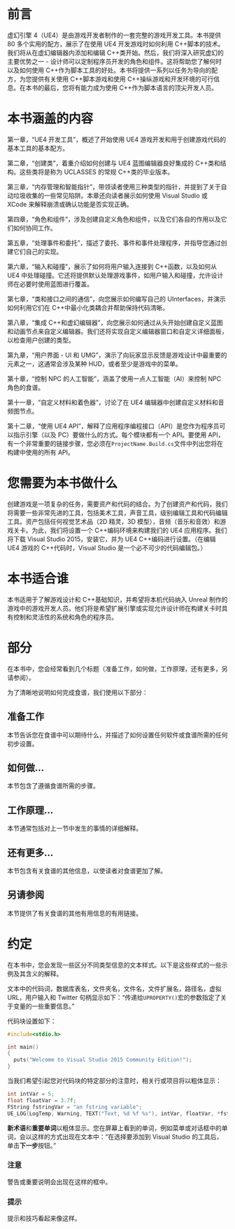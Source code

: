 # 前言

虚幻引擎 4（UE4）是由游戏开发者制作的一套完整的游戏开发工具。本书提供 80 多个实用的配方，展示了在使用 UE4 开发游戏时如何利用 C++脚本的技术。我们将从在虚幻编辑器内添加和编辑 C++类开始。然后，我们将深入研究虚幻的主要优势之一 - 设计师可以定制程序员开发的角色和组件。这将帮助您了解何时以及如何使用 C++作为脚本工具的好处。本书将提供一系列以任务为导向的配方，为您提供有关使用 C++脚本游戏和使用 C++操纵游戏和开发环境的可行信息。在本书的最后，您将有能力成为使用 C++作为脚本语言的顶尖开发人员。

# 本书涵盖的内容

第一章，“UE4 开发工具”，概述了开始使用 UE4 游戏开发和用于创建游戏代码的基本工具的基本配方。

第二章，“创建类”，着重介绍如何创建与 UE4 蓝图编辑器良好集成的 C++类和结构。这些类将是称为 UCLASSES 的常规 C++类的毕业版本。

第三章，“内存管理和智能指针”，带领读者使用三种类型的指针，并提到了关于自动垃圾收集的一些常见陷阱。本章还向读者展示如何使用 Visual Studio 或 XCode 来解释崩溃或确认功能是否实现正确。

第四章，“角色和组件”，涉及创建自定义角色和组件，以及它们各自的作用以及它们如何协同工作。

第五章，“处理事件和委托”，描述了委托、事件和事件处理程序，并指导您通过创建它们自己的实现。

第六章，“输入和碰撞”，展示了如何将用户输入连接到 C++函数，以及如何从 UE4 中处理碰撞。它还将提供默认处理游戏事件，如用户输入和碰撞，允许设计师在必要时使用蓝图进行覆盖。

第七章，“类和接口之间的通信”，向您展示如何编写自己的 UInterfaces，并演示如何利用它们在 C++中最小化类耦合并帮助保持代码清晰。

第八章，“集成 C++和虚幻编辑器”，向您展示如何通过从头开始创建自定义蓝图和动画节点来自定义编辑器。我们还将实现自定义编辑器窗口和自定义详细面板，以检查用户创建的类型。

第九章，“用户界面 - UI 和 UMG”，演示了向玩家显示反馈是游戏设计中最重要的元素之一，这通常会涉及某种 HUD，或者至少是游戏中的菜单。

第十章，“控制 NPC 的人工智能”，涵盖了使用一点人工智能（AI）来控制 NPC 角色的食谱。

第十一章，“自定义材料和着色器”，讨论了在 UE4 编辑器中创建自定义材料和音频图节点。

第十二章，“使用 UE4 API”，解释了应用程序编程接口（API）是您作为程序员可以指示引擎（以及 PC）要做什么的方式。每个模块都有一个 API。要使用 API，有一个非常重要的链接步骤，您必须在`ProjectName.Build.cs`文件中列出您将在构建中使用的所有 API。

# 您需要为本书做什么

创建游戏是一项复杂的任务，需要资产和代码的结合。为了创建资产和代码，我们将需要一些非常先进的工具，包括美术工具，声音工具，级别编辑工具和代码编辑工具。资产包括任何视觉艺术品（2D 精灵，3D 模型），音频（音乐和音效）和游戏关卡。为此，我们将设置一个 C++编码环境来构建我们的 UE4 应用程序。我们将下载 Visual Studio 2015，安装它，并为 UE4 C++编码进行设置。（在编辑 UE4 游戏的 C++代码时，Visual Studio 是一个必不可少的代码编辑包。）

# 本书适合谁

本书适用于了解游戏设计和 C++基础知识，并希望将本机代码纳入 Unreal 制作的游戏中的游戏开发人员。他们将是希望扩展引擎或实现允许设计师在构建关卡时具有控制和灵活性的系统和角色的程序员。

# 部分

在本书中，您会经常看到几个标题（准备工作，如何做，工作原理，还有更多，另请参阅）。

为了清晰地说明如何完成食谱，我们使用以下部分：

## 准备工作

本节告诉您在食谱中可以期待什么，并描述了如何设置任何软件或食谱所需的任何初步设置。

## 如何做...

本节包含了遵循食谱所需的步骤。

## 工作原理...

本节通常包括对上一节中发生的事情的详细解释。

## 还有更多...

本节包含有关食谱的其他信息，以使读者对食谱更加了解。

## 另请参阅

本节提供了有关食谱的其他有用信息的有用链接。

# 约定

在本书中，您会发现一些区分不同类型信息的文本样式。以下是这些样式的一些示例及其含义的解释。

文本中的代码词，数据库表名，文件夹名，文件名，文件扩展名，路径名，虚拟 URL，用户输入和 Twitter 句柄显示如下：“传递给`UPROPERTY()`宏的参数指定了关于变量的一些重要信息。”

代码块设置如下：

```cpp
#include<stdio.h>

int main()
{
  puts("Welcome to Visual Studio 2015 Community Edition!");
}
```

当我们希望引起您对代码块的特定部分的注意时，相关行或项目将以粗体显示：

```cpp
int intVar = 5;
float floatVar = 3.7f;
FString fstringVar = "an fstring variable";
UE_LOG(LogTemp, Warning, TEXT("Text, %d %f %s"), intVar, floatVar, *fstringVar );

```

**新术语**和**重要单词**以粗体显示。您在屏幕上看到的单词，例如菜单或对话框中的单词，会以这样的方式出现在文本中：“在选择要添加到 Visual Studio 的工具后，单击**下一步**按钮。”

### 注意

警告或重要说明会出现在这样的框中。

### 提示

提示和技巧看起来像这样。
